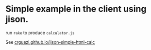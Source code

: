 # Simple example in the client using jison.

run `rake` to produce `calculator.js`

See [crguezl.github.io/jison-simple-html-calc](crguezl.github.io/jison-simple-html-calc)

